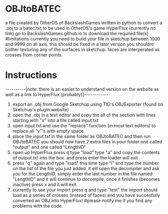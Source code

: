 # OBJtoBATEC
a file created by OtherOS of BackslashGames written in python to convert a .obj to a batec.txt to be used in OtherOS's game HyperFlux (currently no link) 
go to BackslashGames.github.io to download the required file(s)
#limitations
currently you need to build your file in sketchup between 1000 and 9999 on all axis. this should be fixed in a later version
you shouldnt bother texturing any of the surfaces in sketchup. faces are interperated as crosses from corner points.
# Instructions
----------[note: there is an easier to understand version on the website as well as a link to HyperFlux (probably)]------------ 
1. export an .obj from Google Sketchup using TIG's OBJExporter (found on Sketchup's plugin website)
2. open the .obj in a text editor and copy the all of the section with lines starting with "v" into a file called input.txt
3. open input.txt and use the "replace" function (in most text editors) to replace all "v"'s with empty space
4. place the input.txt in the same folder as OBJtoBATEC and then run OBJtoBATEC you should now have 2 extra files in your folder one called "output" and one called "LengthID"
5. open up HyperFlux press q type "load" type "a" and copy the contents of output.txt into the box. and press enter the loader will exit
6. press "q" again and type "load" this time type "l" and type the number on the list of the file you just added. it eill open the decompiler and ask you for the LengthID, simply enter the last number in the file named "LengthID" and it will continue to decompile. once it finishes (becomes inactive) press x and it will exit.
7. currently to see your import press q and type "test" the import should load as a series of crosses (instead of faces) and you have succesfully converted an OBJ into HyperFlux!
#please notify me if you find any problems with the code.
